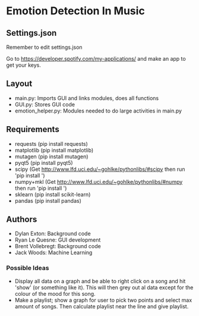 # Emotion Detection In Music

## Settings.json

Remember to edit settings.json

Go to https://developer.spotify.com/my-applications/ and make an app to get your keys.

## Layout

* main.py: Imports GUI and links modules, does all functions
* GUI.py: Stores GUI code
* emotion_helper.py: Modules needed to do large activities in main.py

## Requirements

* requests (pip install requests)
* matplotlib (pip install matplotlib)
* mutagen (pip install mutagen)
* pyqt5 (pip install pyqt5)
* scipy (Get http://www.lfd.uci.edu/~gohlke/pythonlibs/#scipy then run 'pip install <package>')
* numpy+mkl (Get http://www.lfd.uci.edu/~gohlke/pythonlibs/#numpy then run 'pip install <package>')
* sklearn (pip install scikit-learn)
* pandas (pip install pandas)

## Authors

* Dylan Exton: Background code
* Ryan Le Quesne: GUI development
* Brent Vollebregt: Background code
* Jack Woods: Machine Learning

### Possible Ideas

* Display all data on a graph and be able to right click on a song and hit 'show' (or something like it). This will then grey out al data except for the colour of the mood for this song.
* Make a playlist; show a graph for user to pick two points and select max amount of songs. Then calculate playlist near the line and give playlist.
